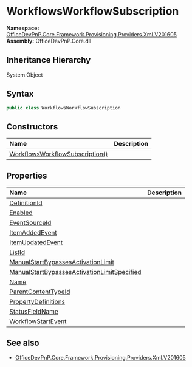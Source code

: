 # WorkflowsWorkflowSubscription
  

**Namespace:** [OfficeDevPnP.Core.Framework.Provisioning.Providers.Xml.V201605](OfficeDevPnP.Core.Framework.Provisioning.Providers.Xml.V201605.md)  
**Assembly:** OfficeDevPnP.Core.dll  
## Inheritance Hierarchy
System.Object  


## Syntax
```C#
public class WorkflowsWorkflowSubscription
```
## Constructors
|**Name**|**Description**|
|:-----|:-----|
| [WorkflowsWorkflowSubscription()](OfficeDevPnP.Core.Framework.Provisioning.Providers.Xml.V201605.WorkflowsWorkflowSubscription.ctor1.md) | 
## Properties
|**Name**|**Description**|
|:-----|:-----|
| [DefinitionId](OfficeDevPnP.Core.Framework.Provisioning.Providers.Xml.V201605.WorkflowsWorkflowSubscription.DefinitionId.md) | 
| [Enabled](OfficeDevPnP.Core.Framework.Provisioning.Providers.Xml.V201605.WorkflowsWorkflowSubscription.Enabled.md) | 
| [EventSourceId](OfficeDevPnP.Core.Framework.Provisioning.Providers.Xml.V201605.WorkflowsWorkflowSubscription.EventSourceId.md) | 
| [ItemAddedEvent](OfficeDevPnP.Core.Framework.Provisioning.Providers.Xml.V201605.WorkflowsWorkflowSubscription.ItemAddedEvent.md) | 
| [ItemUpdatedEvent](OfficeDevPnP.Core.Framework.Provisioning.Providers.Xml.V201605.WorkflowsWorkflowSubscription.ItemUpdatedEvent.md) | 
| [ListId](OfficeDevPnP.Core.Framework.Provisioning.Providers.Xml.V201605.WorkflowsWorkflowSubscription.ListId.md) | 
| [ManualStartBypassesActivationLimit](OfficeDevPnP.Core.Framework.Provisioning.Providers.Xml.V201605.WorkflowsWorkflowSubscription.ManualStartBypassesActivationLimit.md) | 
| [ManualStartBypassesActivationLimitSpecified](OfficeDevPnP.Core.Framework.Provisioning.Providers.Xml.V201605.WorkflowsWorkflowSubscription.ManualStartBypassesActivationLimitSpecified.md) | 
| [Name](OfficeDevPnP.Core.Framework.Provisioning.Providers.Xml.V201605.WorkflowsWorkflowSubscription.Name.md) | 
| [ParentContentTypeId](OfficeDevPnP.Core.Framework.Provisioning.Providers.Xml.V201605.WorkflowsWorkflowSubscription.ParentContentTypeId.md) | 
| [PropertyDefinitions](OfficeDevPnP.Core.Framework.Provisioning.Providers.Xml.V201605.WorkflowsWorkflowSubscription.PropertyDefinitions.md) | 
| [StatusFieldName](OfficeDevPnP.Core.Framework.Provisioning.Providers.Xml.V201605.WorkflowsWorkflowSubscription.StatusFieldName.md) | 
| [WorkflowStartEvent](OfficeDevPnP.Core.Framework.Provisioning.Providers.Xml.V201605.WorkflowsWorkflowSubscription.WorkflowStartEvent.md) | 
## See also
- [OfficeDevPnP.Core.Framework.Provisioning.Providers.Xml.V201605](OfficeDevPnP.Core.Framework.Provisioning.Providers.Xml.V201605.md)
